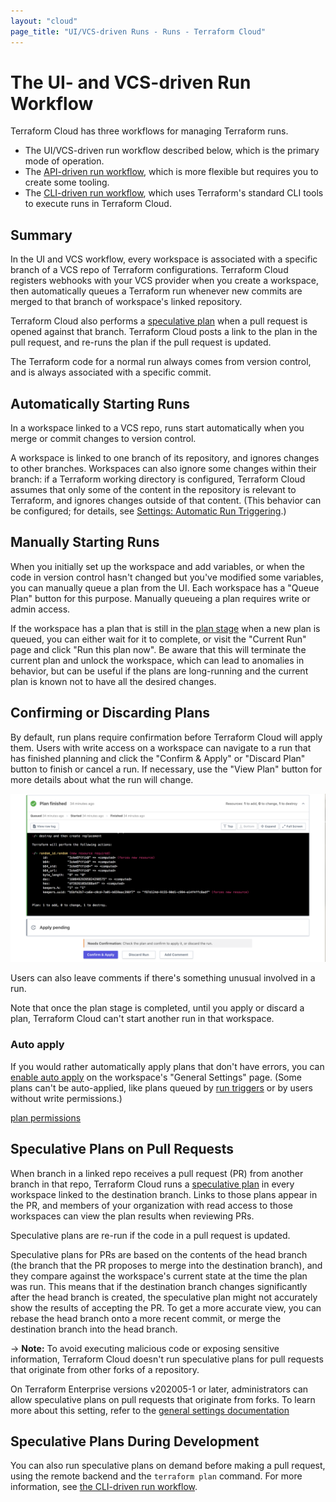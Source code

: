 ```yaml
---
layout: "cloud"
page_title: "UI/VCS-driven Runs - Runs - Terraform Cloud"
---
```


# The UI- and VCS-driven Run Workflow

Terraform Cloud has three workflows for managing Terraform runs.

- The UI/VCS-driven run workflow described below, which is the primary mode of operation.
- The [API-driven run workflow](./api.html), which is more flexible but requires you to create some tooling.
- The [CLI-driven run workflow](./cli.html), which uses Terraform's standard CLI tools to execute runs in Terraform Cloud.

## Summary

In the UI and VCS workflow, every workspace is associated with a specific branch of a VCS repo of Terraform configurations. Terraform Cloud registers webhooks with your VCS provider when you create a workspace, then automatically queues a Terraform run whenever new commits are merged to that branch of workspace's linked repository.

Terraform Cloud also performs a [speculative plan][] when a pull request is opened against that branch. Terraform Cloud posts a link to the plan in the pull request, and re-runs the plan if the pull request is updated.

[speculative plan]: ./index.html#speculative-plans

The Terraform code for a normal run always comes from version control, and is always associated with a specific commit.

## Automatically Starting Runs

In a workspace linked to a VCS repo, runs start automatically when you merge or commit changes to version control.

A workspace is linked to one branch of its repository, and ignores changes to other branches. Workspaces can also ignore some changes within their branch: if a Terraform working directory is configured, Terraform Cloud assumes that only some of the content in the repository is relevant to Terraform, and ignores changes outside of that content. (This behavior can be configured; for details, see [Settings: Automatic Run Triggering](../workspaces/vcs.html#automatic-run-triggering).)

## Manually Starting Runs

When you initially set up the workspace and add variables, or when the code in version control hasn't changed but you've modified some variables, you can manually queue a plan from the UI. Each workspace has a "Queue Plan" button for this purpose. Manually queueing a plan requires write or admin access.

If the workspace has a plan that is still in the [plan stage](./states.html#2-the-plan-stage) when a new plan is queued, you can either wait for it to complete, or visit the "Current Run" page and click "Run this plan now". Be aware that this will terminate the current plan and unlock the workspace, which can lead to anomalies in behavior, but can be useful if the plans are long-running and the current plan is known not to have all the desired changes.

## Confirming or Discarding Plans

By default, run plans require confirmation before Terraform Cloud will apply them. Users with write access on a workspace can navigate to a run that has finished planning and click the "Confirm & Apply" or "Discard Plan" button to finish or cancel a run. If necessary, use the "View Plan" button for more details about what the run will change.

![confirm button](./images/runs-confirm.png)

Users can also leave comments if there's something unusual involved in a run.

Note that once the plan stage is completed, until you apply or discard a plan, Terraform Cloud can't start another run in that workspace.

### Auto apply

If you would rather automatically apply plans that don't have errors, you can [enable auto apply](../workspaces/settings.html#auto-apply-and-manual-apply) on the workspace's "General Settings" page. (Some plans can't be auto-applied, like plans queued by [run triggers](../workspaces/run-triggers.html) or by users without write permissions.)

[plan permissions](../users-teams-organizations/permissions.html#plan)

## Speculative Plans on Pull Requests

When branch in a linked repo receives a pull request (PR) from another branch in that repo, Terraform Cloud runs a [speculative plan][] in every workspace linked to the destination branch. Links to those plans appear in the PR, and members of your organization with read access to those workspaces can view the plan results when reviewing PRs.

Speculative plans are re-run if the code in a pull request is updated.

Speculative plans for PRs are based on the contents of the head branch (the branch that the PR proposes to merge into the destination branch), and they compare against the workspace's current state at the time the plan was run. This means that if the destination branch changes significantly after the head branch is created, the speculative plan might not accurately show the results of accepting the PR. To get a more accurate view, you can rebase the head branch onto a more recent commit, or merge the destination branch into the head branch.

-> **Note:** To avoid executing malicious code or exposing sensitive information, Terraform Cloud doesn't run speculative plans for pull requests that originate from other forks of a repository. 

On Terraform Enterprise versions v202005-1 or later, administrators can allow speculative plans on pull requests that originate from forks. To learn more about this setting, refer to the [general settings documentation](/docs/enterprise/admin/general.html#allow-speculative-plans-on-pull-requests-from-forks)

## Speculative Plans During Development

You can also run speculative plans on demand before making a pull request, using the remote backend and the `terraform plan` command. For more information, see [the CLI-driven run workflow](./cli.html).

